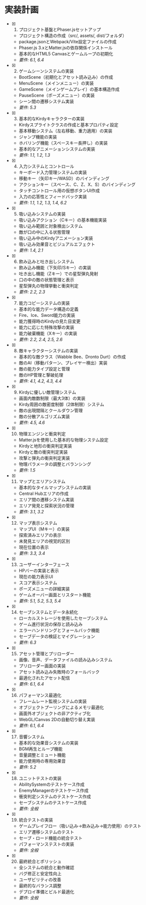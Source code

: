 # 実装計画

- [x] 1. プロジェクト基盤とPhaser.jsセットアップ
  - プロジェクト構造の作成（src/, assets/, dist/フォルダ）
  - package.jsonとWebpack/Vite設定ファイルの作成
  - Phaser.js 3.xとMatter.jsの依存関係インストール
  - 基本的なHTML5 Canvasとゲームループの初期化
  - _要件: 6.1, 6.4_

- [x] 2. ゲームシーンシステムの実装
  - BootScene（初期化とアセット読み込み）の作成
  - MenuScene（メインメニュー）の実装
  - GameScene（メインゲームプレイ）の基本構造作成
  - PauseScene（ポーズメニュー）の実装
  - シーン間の遷移システム実装
  - _要件: 5.3_

- [x] 3. 基本的なKirdyキャラクターの実装
  - Kirdyスプライトクラスの作成と基本プロパティ設定
  - 基本移動システム（左右移動、重力適用）の実装
  - ジャンプ機能の実装
  - ホバリング機能（スペースキー長押し）の実装
  - 基本的なアニメーションシステムの実装
  - _要件: 1.1, 1.2, 1.3_

- [x] 4. 入力システムとコントロール
  - キーボード入力管理システムの実装
  - 移動キー（矢印キー/WASD）のバインディング
  - アクションキー（スペース、C、Z、X、S）のバインディング
  - タッチコントロール用の仮想ボタンUI作成
  - 入力の応答性とフィードバック実装
  - _要件: 1.1, 1.2, 1.3, 1.4, 6.2_

- [x] 5. 吸い込みシステムの実装
  - 吸い込みアクション（Cキー）の基本機能実装
  - 吸い込み範囲と対象検出システム
  - 敵が口の中に入る状態管理
  - 吸い込み中のKirdyアニメーション実装
  - 吸い込み効果音とビジュアルエフェクト
  - _要件: 1.4, 2.1_

- [x] 6. 飲み込みと吐き出しシステム
  - 飲み込み機能（下矢印/Sキー）の実装
  - 吐き出し機能（Zキー）での星型弾丸発射
  - 口の中の敵の状態管理と表示
  - 星型弾丸の物理挙動と衝突判定
  - _要件: 2.2, 2.3_

- [x] 7. 能力コピーシステムの実装
  - 基本的な能力データ構造の定義
  - Fire、Ice、Sword能力の実装
  - 能力獲得時のKirdyの見た目変更
  - 能力に応じた特殊攻撃の実装
  - 能力破棄機能（Xキー）の実装
  - _要件: 2.2, 2.4, 2.5, 2.6_

- [x] 8. 敵キャラクターシステムの実装
  - 基本的な敵クラス（Wabble Bee、Dronto Durt）の作成
  - 敵のAI（移動パターン、プレイヤー検出）実装
  - 敵の能力タイプ設定と管理
  - 敵のHP管理と撃破処理
  - _要件: 4.1, 4.2, 4.3, 4.4_

- [x] 9. Kirdyに優しい敵管理システム
  - 画面内敵数制限（最大3体）の実装
  - Kirdy周囲の敵密度制御（2体制限）システム
  - 敵の出現間隔とクールダウン管理
  - 敵の分散アルゴリズム実装
  - _要件: 4.5, 4.6_

- [x] 10. 物理エンジンと衝突判定
  - Matter.jsを使用した基本的な物理システム設定
  - Kirdyと地形の衝突判定実装
  - Kirdyと敵の衝突判定実装
  - 攻撃と弾丸の衝突判定実装
  - 物理パラメータの調整とバランシング
  - _要件: 1.5_

- [x] 11. マップとエリアシステム
  - 基本的なタイルマップシステムの実装
  - Central Hubエリアの作成
  - エリア間の遷移システム実装
  - エリア発見と探索状況の管理
  - _要件: 3.1, 3.2_

- [x] 12. マップ表示システム
  - マップUI（Mキー）の実装
  - 探索済みエリアの表示
  - 未発見エリアの視覚的区別
  - 現在位置の表示
  - _要件: 3.3, 3.4_

- [x] 13. ユーザーインターフェース
  - HPバーの実装と表示
  - 現在の能力表示UI
  - スコア表示システム
  - ポーズメニューの詳細実装
  - ゲームオーバー画面とリスタート機能
  - _要件: 5.1, 5.2, 5.3, 5.4_

- [x] 14. セーブシステムとデータ永続化
  - ローカルストレージを使用したセーブシステム
  - ゲーム進行状況の保存と読み込み
  - エラーハンドリングとフォールバック機能
  - セーブデータの検証とマイグレーション
  - _要件: 6.3_

- [x] 15. アセット管理とプリローダー
  - 画像、音声、データファイルの読み込みシステム
  - プリローダー画面の実装
  - アセット読み込み失敗時のフォールバック
  - 最適化されたアセット配信
  - _要件: 6.1, 6.4_

- [x] 16. パフォーマンス最適化
  - フレームレート監視システムの実装
  - オブジェクトプーリングによるメモリ最適化
  - 画面外オブジェクトの非アクティブ化
  - WebGL/Canvas 2Dの自動切り替え実装
  - _要件: 6.1, 6.4_

- [x] 17. 音響システム
  - 基本的な効果音システムの実装
  - BGM再生とループ機能
  - 音量調整とミュート機能
  - 能力使用時の専用効果音
  - _要件: 5.2_

- [x] 18. ユニットテストの実装
  - AbilitySystemのテストケース作成
  - EnemyManagerのテストケース作成
  - 衝突判定システムのテストケース作成
  - セーブシステムのテストケース作成
  - _要件: 全般_

- [x] 19. 統合テストの実装
  - ゲームプレイフロー（吸い込み→飲み込み→能力使用）のテスト
  - エリア遷移システムのテスト
  - セーブ・ロード機能の統合テスト
  - パフォーマンステストの実装
  - _要件: 全般_

- [x] 20. 最終統合とポリッシュ
  - 全システムの統合と動作確認
  - バグ修正と安定性向上
  - ユーザビリティの改善
  - 最終的なバランス調整
  - デプロイ準備とビルド最適化
  - _要件: 全般_
